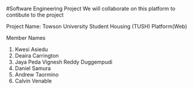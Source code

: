#Software Engineering Project
We will collaborate on this platform to contibute to the project

Project Name: Towson University Student Housing (TUSH) Platform(Web)

Member Names
1. Kwesi Asiedu
2. Deaira Carrington
3. Jaya Peda Vignesh Reddy Duggempudi
4. Daniel Samura
5. Andrew Taormino
6. Calvin Venable
